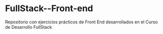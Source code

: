 # FullStack--Front-end
Repositorio con ejercicios prácticos de Front End desarrollados en el Curso de Desarrollo FullStack
